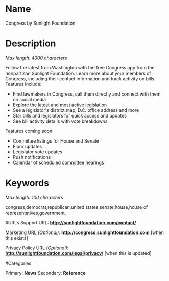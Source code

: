 # Name
Congress by Sunlight Foundation

# Description
*Max length: 4000 characters*

Follow the latest from Washington with the free Congress app from the nonpartisan Sunlight Foundation. Learn more about your members of Congress, including their contact information and track activity on bills. Features include:

* Find lawmakers in Congress, call them directly and connect with them on social media
* Explore the latest and most active legislation
* See a legislator's district map, D.C. office address and more
* Star bills and legislators for quick access and updates
* See bill activity details with vote breakdowns

Features coming soon:

* Committee listings for House and Senate
* Floor updates
* Legislator vote updates
* Push notifications
* Calendar of scheduled committee hearings

# Keywords
*Max length: 100 characters*

congress,democrat,republican,united states,senate,house,house of representatives,government,

#URLs
Support URL: **http://sunlightfoundation.com/contact/**

Marketing URL *(Optional)*: **http://congress.sunlightfoundation.com** [when this exists]

Privacy Policy URL *(Optional)*: **http://sunlightfoundation.com/legal/privacy/** [when this is updated]

#Categories

Primary: **News**
Secondary: **Reference**

